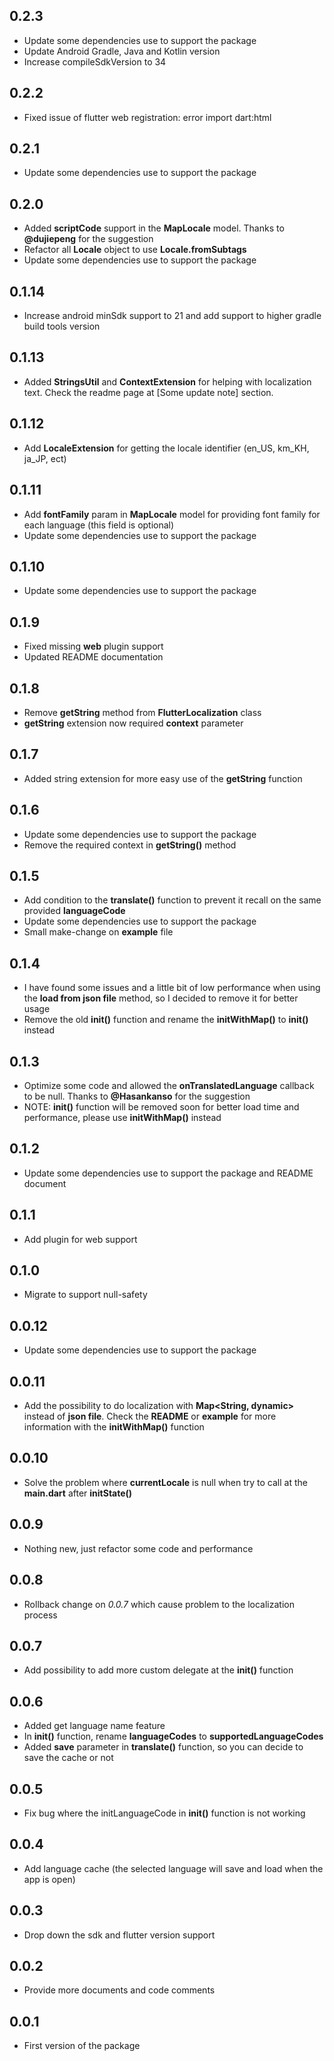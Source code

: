 ## 0.2.3

* Update some dependencies use to support the package
* Update Android Gradle, Java and Kotlin version
* Increase compileSdkVersion to 34

## 0.2.2

* Fixed issue of flutter web registration: error import dart:html

## 0.2.1

* Update some dependencies use to support the package

## 0.2.0

* Added **scriptCode** support in the **MapLocale** model. Thanks to
  **@dujiepeng** for the suggestion
* Refactor all **Locale** object to use **Locale.fromSubtags**
* Update some dependencies use to support the package

## 0.1.14

* Increase android minSdk support to 21 and add support to higher gradle build
  tools version

## 0.1.13

* Added **StringsUtil** and **ContextExtension** for helping with localization
  text. Check the readme page at [Some update note] section.

## 0.1.12

* Add **LocaleExtension** for getting the locale identifier (en_US, km_KH,
  ja_JP, ect)

## 0.1.11

* Add **fontFamily** param in **MapLocale** model for providing font family for
  each language (this field is optional)
* Update some dependencies use to support the package

## 0.1.10

* Update some dependencies use to support the package

## 0.1.9

* Fixed missing **web** plugin support
* Updated README documentation

## 0.1.8

* Remove **getString** method from **FlutterLocalization** class
* **getString** extension now required **context** parameter

## 0.1.7

* Added string extension for more easy use of the **getString** function

## 0.1.6

* Update some dependencies use to support the package
* Remove the required context in **getString()** method

## 0.1.5

* Add condition to the **translate()** function to prevent it recall on the same
  provided **languageCode**
* Update some dependencies use to support the package
* Small make-change on **example** file

## 0.1.4

* I have found some issues and a little bit of low performance when using the
  **load from json file** method, so I decided to remove it for better usage
* Remove the old **init()** function and rename the **initWithMap()** to
  **init()** instead

## 0.1.3

* Optimize some code and allowed the **onTranslatedLanguage** callback to be
  null. Thanks to **@Hasankanso** for the suggestion
* NOTE: **init()** function will be removed soon for better load time and
  performance, please use **initWithMap()** instead

## 0.1.2

* Update some dependencies use to support the package and README document

## 0.1.1

* Add plugin for web support

## 0.1.0

* Migrate to support null-safety

## 0.0.12

* Update some dependencies use to support the package

## 0.0.11

* Add the possibility to do localization with **Map<String, dynamic>** instead
  of **json file**. Check the **README** or **example** for more information
  with the **initWithMap()** function

## 0.0.10

* Solve the problem where **currentLocale** is null when try to call at the
  **main.dart** after **initState()**

## 0.0.9

* Nothing new, just refactor some code and performance

## 0.0.8

* Rollback change on *0.0.7* which cause problem to the localization process

## 0.0.7

* Add possibility to add more custom delegate at the **init()** function

## 0.0.6

* Added get language name feature
* In **init()** function, rename **languageCodes** to **supportedLanguageCodes**
* Added **save** parameter in **translate()** function, so you can decide to
  save the cache or not

## 0.0.5

* Fix bug where the initLanguageCode in **init()** function is not working

## 0.0.4

* Add language cache (the selected language will save and load when the app is
  open)

## 0.0.3

* Drop down the sdk and flutter version support

## 0.0.2

* Provide more documents and code comments

## 0.0.1

* First version of the package